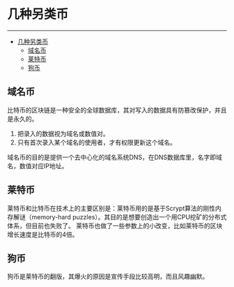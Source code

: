 <!--
 * @Author: ZhXZhao
 * @Date: 2020-02-16 16:30:25
 * @LastEditors  : ZhXZhao
 * @LastEditTime : 2020-02-16 16:47:47
 * @Description: 
 -->
# 几种另类币

---

- [几种另类币](#%e5%87%a0%e7%a7%8d%e5%8f%a6%e7%b1%bb%e5%b8%81)
  - [域名币](#%e5%9f%9f%e5%90%8d%e5%b8%81)
  - [莱特币](#%e8%8e%b1%e7%89%b9%e5%b8%81)
  - [狗币](#%e7%8b%97%e5%b8%81)

## 域名币

比特币的区块链是一种安全的全球数据库，其对写入的数据具有防篡改保护，并且是永久的。

1. 把录入的数据视为域名或数值对。
2. 只有首次录入某个域名的使用者，才有权限更新这个域名。

域名币的目的是提供一个去中心化的域名系统DNS，在DNS数据库里，名字即域名，数值对应IP地址。

## 莱特币

莱特币和比特币在技术上的主要区别是：莱特币用的是基于Scrypt算法的刚性内存解谜（memory-hard puzzles）。其目的是想要创造出一个用CPU挖矿的分布式体系，但目前也失败了。
莱特币也做了一些参数上的小改变，比如莱特币的区块增长速度是比特币的4倍。

## 狗币

狗币是莱特币的翻版，其爆火的原因是宣传手段比较高明，而且风趣幽默。

